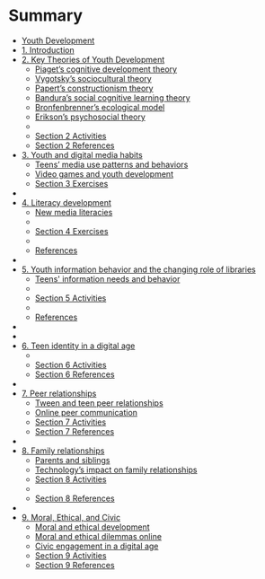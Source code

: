# Summary

* [Youth Development](README.md)
* [1. Introduction](1_introduction.md)
* [2. Key Theories of Youth Development](2_key_theories_of_youth_development/README.md)
  * [Piaget’s cognitive development theory](2_key_theories_of_youth_development/piagets_cognitive_development_theory.md)
  * [Vygotsky’s sociocultural theory](2_key_theories_of_youth_development/vygotskys_sociocultural_theory.md)
  * [Papert’s constructionism theory](2_key_theories_of_youth_development/paperts_constructionism_theory.md)
  * [Bandura’s social cognitive learning theory](2_key_theories_of_youth_development/banduras_social_cognitive_learning_theory.md)
  * [Bronfenbrenner’s ecological model](2_key_theories_of_youth_development/bronfenbrenners_ecological_model.md)
  * [Erikson’s psychosocial theory](2_key_theories_of_youth_development/eriksons_psychosocial_theory.md)
  * [](2_key_theories_of_youth_development/.md)
  * [Section 2 Activities](2_key_theories_of_youth_development/section_2_activities.md)
  * [Section 2 References](2_key_theories_of_youth_development/section_2_references.md)
* [3. Youth and digital media habits](3_youth_and_digital_media_habits/README.md)
  * [Teens’ media use patterns and behaviors](3_youth_and_digital_media_habits/teens_media_use_patterns_and_behaviors.md)
  * [Video games and youth development](3_youth_and_digital_media_habits/video_games_and_youth_development.md)
  * [Section 3 Exercises](3_youth_and_digital_media_habits/section_3_exercises.md)
* [](.md)
* [4. Literacy development](4_literacy_development/README.md)
  * [New media literacies](4_literacy_development/new_media_literacies.md)
  * [](4_literacy_development/.md)
  * [Section 4 Exercises](4_literacy_development/section_4_exercises.md)
  * [](4_literacy_development/.4.md)
  * [References](4_literacy_development/references.md)
* [](.md)
* [5. Youth information behavior and the changing role of libraries](5_youth_information_behavior_and_the_changing_role/README.md)
  * [Teens' information needs and behavior](5_youth_information_behavior_and_the_changing_role/teens_information_needs_and_behavior.md)
  * [](5_youth_information_behavior_and_the_changing_role/.md)
  * [Section 5 Activities](5_youth_information_behavior_and_the_changing_role/section_5_activities.md)
  * [](5_youth_information_behavior_and_the_changing_role/.4.md)
  * [References](5_youth_information_behavior_and_the_changing_role/references.md)
* [](.md)
* [](.md)
* [6. Teen identity in a digital age](6_teen_identity_in_a_digital_age/README.md)
  * [](6_teen_identity_in_a_digital_age/.md)
  * [Section 6 Activities](6_teen_identity_in_a_digital_age/section_6_activities.md)
  * [Section 6 References](6_teen_identity_in_a_digital_age/section_6_references.md)
* [](.md)
* [7. Peer relationships](7_peer_relationships/README.md)
  * [Tween and teen peer relationships](7_peer_relationships/tween_and_teen_peer_relationships.md)
  * [Online peer communication](7_peer_relationships/online_peer_communication.md)
  * [Section 7 Activities](7_peer_relationships/section_7_activities.md)
  * [Section 7 References](7_peer_relationships/section_7_references.md)
* [](.md)
* [8. Family relationships](8_family_relationships/README.md)
  * [Parents and siblings](8_family_relationships/parents_and_siblings.md)
  * [Technology’s impact on family relationships](8_family_relationships/technologys_impact_on_family_relationships.md)
  * [Section 8 Activities](8_family_relationships/section_8_activities.md)
  * [](8_family_relationships/.md)
  * [Section 8 References](8_family_relationships/section_8_references.md)
* [](.md)
* [9. Moral, Ethical, and Civic](9_moral,_ethical,_and_civic/README.md)
  * [Moral and ethical development](9_moral,_ethical,_and_civic/moral_and_ethical_development.md)
  * [Moral and ethical dilemmas online](9_moral,_ethical,_and_civic/moral_and_ethical_dilemmas_online.md)
  * [Civic engagement in a digital age](9_moral,_ethical,_and_civic/civic_engagement_in_a_digital_age.md)
  * [Section 9 Activities](9_moral,_ethical,_and_civic/section_9_activities.md)
  * [Section 9 References](9_moral,_ethical,_and_civic/section_9_references.md)
